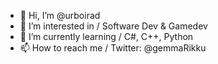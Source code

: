 - 👋 Hi, I’m @urboirad
- 👀 I’m interested in / Software Dev & Gamedev
- 🌱 I’m currently learning / C#, C++, Python
- 📫 How to reach me / Twitter: @gemmaRikku

<!---
realUrBoiRAD/realUrBoiRAD is a ✨ special ✨ repository because its `README.md` (this file) appears on your GitHub profile.
You can click the Preview link to take a look at your changes.
--->
